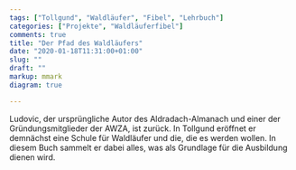 ```yaml
---
tags: ["Tollgund", "Waldläufer", "Fibel", "Lehrbuch"]
categories: ["Projekte", "Waldläuferfibel"]
comments: true
title: "Der Pfad des Waldläufers"
date: "2020-01-18T11:31:00+01:00"
slug: ""
draft: ""
markup: mmark
diagram: true

---
```


Ludovic, der ursprüngliche Autor des Aldradach-Almanach und einer
der Gründungsmitglieder der AWZA, ist zurück.
In Tollgund eröffnet er demnächst eine Schule für Waldläufer und die,
die es werden wollen. In diesem Buch sammelt er dabei alles, was als Grundlage
für die Ausbildung dienen wird.
